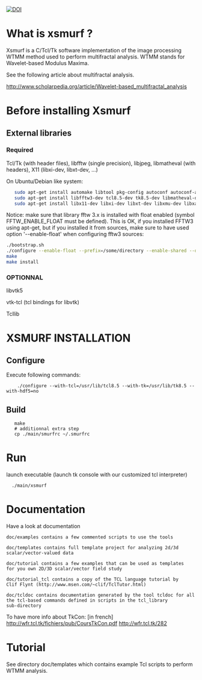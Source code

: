 [![DOI](https://zenodo.org/badge/22606/pkestene/xsmurf.svg)](https://zenodo.org/badge/latestdoi/22606/pkestene/xsmurf)

# What is xsmurf ?

Xsmurf is a C/Tcl/Tk software implementation of the image processing WTMM method used to perform multifractal analysis.
WTMM stands for Wavelet-based Modulus Maxima.

See the following article about multifractal analysis.

http://www.scholarpedia.org/article/Wavelet-based_multifractal_analysis

# Before installing Xsmurf

## External libraries

### Required

Tcl/Tk (with header files), libfftw (single precision), libjpeg, libmatheval (with headers), X11 (libxi-dev, libxt-dev, ...)

   On Ubuntu/Debian like system:
```bash
   sudo apt-get install automake libtool pkg-config autoconf autoconf-archive
   sudo apt-get install libfftw3-dev tcl8.5-dev tk8.5-dev libmatheval-dev libjpeg-dev
   sudo apt-get install libx11-dev libxi-dev libxt-dev libxmu-dev libxau-dev
```

   Notice: make sure that library fftw 3.x is installed with float enabled 
(symbol FFTW_ENABLE_FLOAT must be defined). This is OK, if you installed FFTW3 using apt-get, but if you installed it from sources, make sure to have used option '--enable-float' when configuring fftw3 sources:

```bash
./bootstrap.sh
./configure --enable-float --prefix=/some/directory --enable-shared --disable-static --enable-type-prefix
make
make install
```

### OPTIONNAL

libvtk5

vtk-tcl (tcl bindings for libvtk)

Tcllib

# XSMURF INSTALLATION

## Configure

Execute following commands:

```shell
	./configure --with-tcl=/usr/lib/tcl8.5 --with-tk=/usr/lib/tk8.5 --with-hdf5=no
```

## Build

```shell
   make
   # additionnal extra step
   cp ./main/smurfrc ~/.smurfrc
```

# Run

launch executable (launch tk console with our customized tcl interpreter)

```shell
  ./main/xsmurf
```

# Documentation

Have a look at documentation

	doc/examples contains a few commented scripts to use the tools

	doc/templates contains full template project for analyzing 2d/3d
	scalar/vector-valued data

	doc/tutorial contains a few examples that can be used as templates
	for you own 2D/3D scalar/vector field study

	doc/tutorial_tcl contains a copy of the TCL language tutorial by
	Clif Flynt (http://www.msen.com/~clif/TclTutor.html) 

	doc/tcldoc contains documentation generated by the tool tcldoc for all
	the tcl-based commands defined in scripts in the tcl_library
	sub-directory

To have more info about TkCon:
[in french]
http://wfr.tcl.tk/fichiers/pub/CoursTkCon.pdf
http://wfr.tcl.tk/282

# Tutorial

See directory doc/templates which contains example Tcl scripts to perform WTMM analysis.


